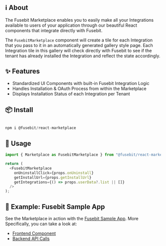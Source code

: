 ## ℹ︎ About

The Fusebit Marketplace enables you to easily make all your Integrations available to users of your application through our beautiful React components that integrate directly with Fusebit.

The `FusebitMarketplace` component will create a tile for each Integration that you pass to it in an automatically generated gallery style page. Each Integration tile in this gallery will check directly with Fusebit to see if the tenant has already installed the Integration and reflect the state accordingly.

## ✨ Features

* Standardized UI Components with built-in Fusebit Integration Logic
* Handles Installation & OAuth Process from within the Marketplace
* Displays Installation Status of each Integration per Tenant

## 📦 Install

```javascript

npm i @fusebit/react-marketplace

```


## 🔨 Usage

```javascript
import { Marketplace as FusebitMarketplace } from "@fusebit/react-marketplace";

return (
  <FusebitMarketplace
    onUninstallClick={props.onUninstall}
    getInstallUrl={props.getInstallUrl}
    getIntegrations={() => props.userData?.list || []}
  />
);
```


## 👀 Example: Fusebit Sample App

See the Marketplace in action with the [Fusebit Sample App](https://github.com/fusebit/demo-task-app). More Specifically, you can take a look at:
- [Frontend Component](https://github.com/fusebit/demo-task-app/blob/main/src/client/components/Marketplace.tsx)
- [Backend API Calls](https://github.com/fusebit/demo-task-app/tree/main/src/server/api)

